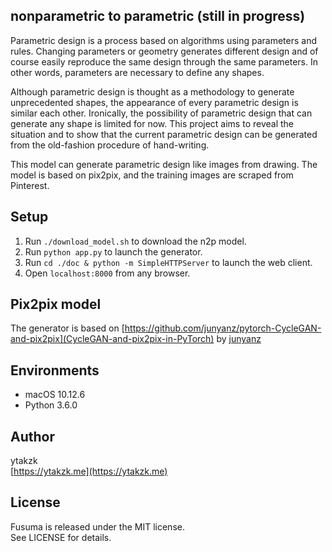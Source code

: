 ## nonparametric to parametric (still in progress)

Parametric design is a process based on algorithms using parameters and rules. Changing parameters or geometry generates different design and of course easily reproduce the same design through the same parameters. In other words, parameters are necessary to define any shapes.

Although parametric design is thought as a methodology to generate unprecedented shapes, the appearance of every parametric design is similar each other. Ironically, the possibility of parametric design that can generate any shape is limited for now. This project aims to reveal the situation and to show that the current parametric design can be generated from the old-fashion procedure of hand-writing.

This model can generate parametric design like images from drawing. The model is based on pix2pix, and the training images are scraped from Pinterest.

## Setup

1. Run ```./download_model.sh``` to download the n2p model.
2. Run ```python app.py``` to launch the generator.
3. Run ```cd ./doc & python -m SimpleHTTPServer``` to launch the web client.
4. Open ```localhost:8000``` from any browser.

## Pix2pix model

The generator is based on [https://github.com/junyanz/pytorch-CycleGAN-and-pix2pix](CycleGAN-and-pix2pix-in-PyTorch) by [junyanz](https://github.com/junyanz)

## Environments

- macOS 10.12.6
- Python 3.6.0

## Author
ytakzk  
 [https://ytakzk.me](https://ytakzk.me)

## License
Fusuma is released under the MIT license.  
See LICENSE for details.
